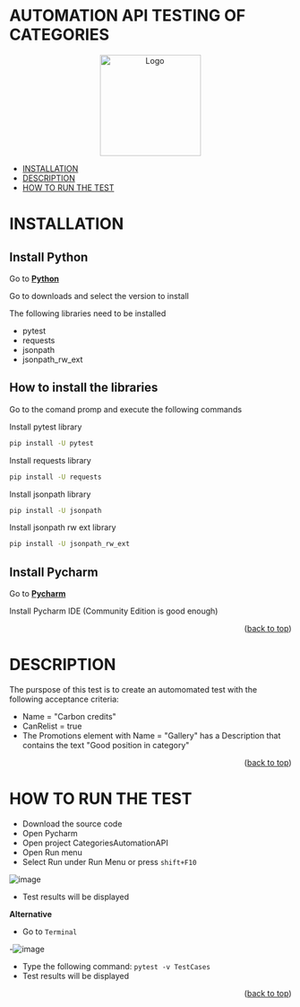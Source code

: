 # AUTOMATION API TESTING OF CATEGORIES
 <div id="top"></div>
<!--   ![API](https://user-images.githubusercontent.com/105658230/168879994-a209b525-9226-4759-bb12-57c9183ee1df.png) -->

<div align="center">
<a href="https://user-images.githubusercontent.com/105658230/">
    <img src="https://user-images.githubusercontent.com/105658230/168879994-a209b525-9226-4759-bb12-57c9183ee1df.png" alt="Logo" width="180" height="180">
</a>
</div>

- [INSTALLATION](#installation)
- [DESCRIPTION](#description)
- [HOW TO RUN THE TEST](#how-to-run-the-test)


# INSTALLATION

## Install Python

Go to **[Python](https://www.python.org/)**

Go to downloads and select the version to install

The following libraries need to be installed
- pytest
- requests
- jsonpath
- jsonpath_rw_ext

## How to install the libraries
Go to the comand promp and execute the following commands 

Install pytest library 
```sh
pip install -U pytest
```

Install requests library

```sh
pip install -U requests
```

Install jsonpath library
```sh
pip install -U jsonpath
```

Install jsonpath rw ext library
```sh
pip install -U jsonpath_rw_ext
```

## Install Pycharm
Go to **[Pycharm](https://www.jetbrains.com/pycharm/)**

Install Pycharm IDE (Community Edition is good enough)

<p align="right">(<a href="#top">back to top</a>)</p>

# DESCRIPTION
The purspose of this test is to create an automomated test with the following acceptance criteria:
- Name = "Carbon credits"
- CanRelist = true
- The Promotions element with Name = "Gallery" has a Description that contains the text "Good position in category"


<p align="right">(<a href="#top">back to top</a>)</p>

# HOW TO RUN THE TEST
- Download the source code
- Open Pycharm
- Open project CategoriesAutomationAPI
- Open Run menu
- Select Run under Run Menu or press `shift+F10`

![image](https://user-images.githubusercontent.com/105658230/168870988-84ca7412-ec03-44fd-8917-81fc424bb1d9.png)
- Test results will be displayed

**Alternative**
- Go to `Terminal`

-![image](https://user-images.githubusercontent.com/105658230/168872146-dd7f6ba5-74eb-4cb3-9448-824129e1a801.png)

- Type the following command: `pytest -v TestCases`
- Test results will be displayed 

<p align="right">(<a href="#top">back to top</a>)</p>
